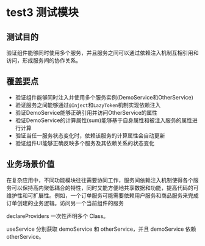 # test3 测试模块

## 测试目的

验证组件能够同时使用多个服务，并且服务之间可以通过依赖注入机制互相引用和访问，形成服务间的协作关系。

## 覆盖要点

- 验证组件能够同时注入并使用多个服务实例(DemoService和OtherService)
- 验证服务之间能够通过`@Inject`和`LazyToken`机制实现依赖注入
- 验证DemoService能够正确引用并访问OtherService的属性
- 验证DemoService的计算属性(sum)能够基于自身属性和被注入服务的属性进行计算
- 验证当任一服务状态变化时，依赖该服务的计算属性会自动更新
- 验证组件UI能够正确反映多个服务及其依赖关系的状态变化

## 业务场景价值

在复杂应用中，不同功能模块往往需要协同工作，服务间依赖注入机制使得各个服务可以保持高内聚低耦合的特性，同时又能方便地共享数据和功能，提高代码的可维护性和可扩展性。例如，一个订单服务可能需要依赖用户服务和商品服务来完成订单创建的业务逻辑。访问另一个当前组件的服务

declareProviders 一次性声明多个 Class。

useService 分别获取 demoService 和 otherService，并且 demoService 依赖 otherService。
